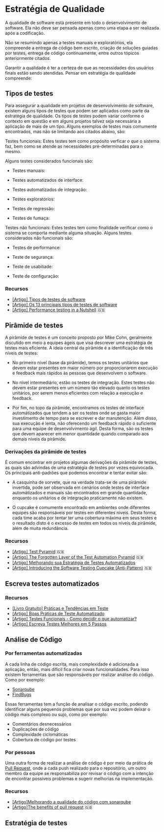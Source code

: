 # Estratégia de Qualidade

A qualidade de software está presente em todo o desenvolvimento de software.
Ela não deve ser pensada apenas como uma etapa a ser realizada após a
codificação.

Não se resumindo apenas a testes manuais e exploratórios, ela compreende a
entrega de código bem escrito, criação de soluções guiadas por testes, entrega
de código continuamente, entre outros tópicos anteriormente citados.

Garantir a qualidade é ter a certeza de que as necessidades dos usuários finais
estão sendo atendidas. Pensar em estratégia de qualidade compreende:

<!-- toc -->

## Tipos de testes

Para assegurar a qualidade em projetos de desenvolvimento de software, existem alguns
tipos de testes que podem ser aplicados como parte da estratégia de qualidade.
Os tipos de testes podem variar conforme o contexto em questão e em alguns projetos
talvez seja necessária a aplicação de mais de um tipo. Alguns exemplos de testes
mais comumente encontrados, mas não se limitando aos citados abaixo, são:

Testes funcionais: Estes testes tem como propósito verficar *o que* o sistema faz,
bem como se atende as necessidades pré-determinadas para o mesmo.

Alguns testes considerados funcionais são:

* Testes manuais:

* Testes automatizados de interface:

* Testes automatizados de integração:

* Testes exploratórios:

* Testes de regressão:

* Testes de fumaça:

Testes não funcionais: Estes testes tem como finalidade verificar *como* o sistema
se comporta mediante alguma situação. Alguns testes considerados não funcionais são:

* Testes de performance:

* Teste de segurança:

* Teste de usabiliade:

* Teste de configuração:

### Recursos

* [[Artigo] Tipos de testes de software](http://testesdesoftware.com/tipos-de-teste-de-software/)
* [[Artigo] Os 13 principais tipos de testes de software](http://www.targettrust.com.br/blog/desenvolvimento/testes/os-13-principais-tipos-de-testes-de-software/)
* [[Artigo] Performance testing in a Nutshell](https://www.thoughtworks.com/insights/blog/performance-testing-nutshell) :uk:

<!-- toc -->

## Pirâmide de testes

A pirâmide de testes é um conceito proposto por Mike Cohn,
geralmente discutido em meio a equipes ágeis que visa descrever
uma estratégia de testes mais eficiente. A ideia central da
pirâmide é a identificação de três níveis de testes:

* No primeiro nível (base da pirâmide), temos os testes unitários
  que devem estar presentes em maior número por proporcionarem execução
  e feedback mais rápidos às pessoas que desenvolvem o software.

* No nível intermediário, estão os testes de integração. Estes testes
  não devem estar presentes em um número tão elevado quanto os testes
  unitários, por serem menos eficientes com relação a execução e feedback.

* Por fim, no topo da pirâmide, encontramos os testes de interface automátizados
  que tendem a ser os testes onde se gasta maior investimento de tempo
  para se escrever e dar manutenção. Além disso, sua execução é lenta,
  não oferecendo um feedback rápido o suficiente para uma equipe de
  desenvolvimento ágil. Desta forma, são os testes que devem aparecer
  em menor quantidade quando comparado aos demais níveis da pirâmide.

### Derivações da pirâmide de testes

É comum encontrar em projetos algumas derivações da pirâmide de testes,
as quais são advindas de uma estratégia de testes por vezes equivocada.
Os principais anti-padrões que podemos encontrar e tentar evitar são:

* A casquinha de sorvete, que na verdade trata-se de uma pirâmide invertida,
  pode ser observada em cenários onde testes de interface automátizados e manuais
  são encontrados em grande quantidade, enquanto os unitários e de integração
  praticamente não existem.

* O cupcake é comumente encontrado em ambientes onde diferentes equipes
  são responsáveis por testes em diferentes níveis. Desta forma, cada time acaba
  por tentar ter uma cobertura máxima em seus testes e o resultado disto
  é o excesso de testes em todos os níveis da pirâmide, além de muita redundância.

### Recursos

* [[Artigo] Test Pyramid](http://martinfowler.com/bliki/TestPyramid.html) :uk:
* [[Artigo] The Forgotten Layer of the Test Automation Pyramid](http://www.mountaingoatsoftware.com/blog/the-forgotten-layer-of-the-test-automation-pyramid) :uk:
* [[Artigo] Melhorando sua Estratégia de Testes Automatizados](http://blog.myscrumhalf.com/2014/03/melhorando-sua-estrategia-de-testes-automatizados/)
* [[Artigo] Introducing the Software Testing Cupcake (Anti-Pattern)](https://www.thoughtworks.com/insights/blog/introducing-software-testing-cupcake-anti-pattern) :uk:

## Escreva testes automatizados

### Recursos

* [[Livro Gratuito] Práticas e Tendências em Teste](https://info.thoughtworks.com/praticas-e-tendencias-em-teste-ebook.html)
* [[Artigo] Boas Práticas de Teste Automatizado](http://www.bugbang.com.br/agile-brazil-2012-boas-praticas-de-teste-automatizado/)
* [[Artigo] Testes Funcionais - Como decidir o que automatizar?](https://www.thoughtworks.com/pt/insights/blog/functional-tests-how-decide-what-automate)
* [[Artigo] Escreva Testes Melhores em 5 Passos](https://www.thoughtworks.com/pt/insights/blog/write-better-tests-5-steps)

## Análise  de Código

### Por ferramentas automatizadas

A cada linha de código escrita, mais complexidade é adicionada a aplicação,
 então, mais difícil fica criar novas funcionalidades.
Para isso existem ferramentas que são responsáveis por realizar análise do código.
Como por exemplo:

* [Sonarqube](http://www.sonarqube.org/)
* [FindBugs](http://findbugs.sourceforge.net/)

Essas ferramentas tem a função de analisar o código escrito, podendo identificar
alguns pequenos problemas que por sua vez podem deixar o código mais complexo ou
sujo, como por exemplo:

* Comentários desnecessários
* Duplicações de código
* Complexidade ciclomáticas
* Cobertura de código por testes

### Por pessoas

Uma outra forma de realizar a análise de código é por meio da prática de [Pull Request](https://help.github.com/articles/about-pull-requests/),
onde a cada push realizado para o repositório,
um outro membro da equipe se responsabiliza por revisar o código
com a intenção de encontrar possíveis problemas e sugerir melhorias na implementação.

### Recursos

* [[Artigo]Melhorando a qualidade do código com sonarqube](http://www.infobip.com/pt/desenvolvedor/melhorando-a-qualidade-do-codigo-com-sonarqube)
* [[Artigo]The benefits of pull request](https://www.madetech.com/blog/deployment-by-pull-requests) :uk:

## Estratégia de testes
